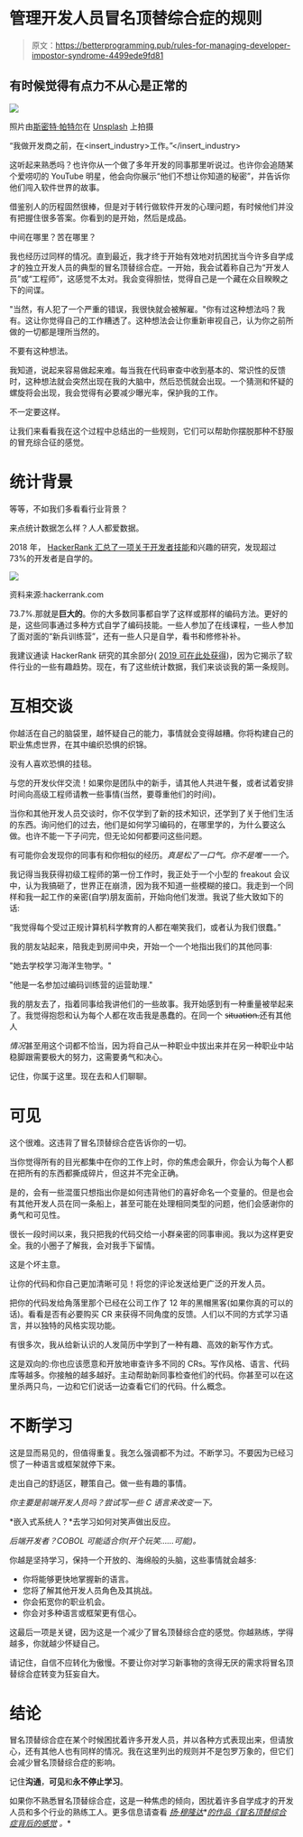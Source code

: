 # 管理开发人员冒名顶替综合症的规则

> 原文：<https://betterprogramming.pub/rules-for-managing-developer-impostor-syndrome-4499ede9fd81>

## 有时候觉得有点力不从心是正常的

![](img/c8167b76d826c4b8a10a3a68a46da0e6.png)

照片由[斯密特·帕特尔](https://unsplash.com/@mesmitpatel?utm_source=unsplash&utm_medium=referral&utm_content=creditCopyText)在 [Unsplash](https://unsplash.com/s/photos/head-in-hands?utm_source=unsplash&utm_medium=referral&utm_content=creditCopyText) 上拍摄

“我做开发商之前，在<insert_industry>工作。”</insert_industry>

这听起来熟悉吗？也许你从一个做了多年开发的同事那里听说过。也许你会追随某个爱唠叨的 YouTube 明星，他会向你展示“他们不想让你知道的秘密”，并告诉你他们闯入软件世界的故事。

借鉴别人的历程固然很棒，但是对于转行做软件开发的心理问题，有时候他们并没有把握住很多答案。你看到的是开始，然后是成品。

中间在哪里？苦在哪里？

我也经历过同样的情况。直到最近，我才终于开始有效地对抗困扰当今许多自学成才的独立开发人员的典型的冒名顶替综合症。一开始，我会试着称自己为“开发人员”或“工程师”，这感觉不太对。我会变得胆怯，觉得自己是一个藏在众目睽睽之下的间谍。

"当然，有人犯了一个严重的错误，我很快就会被解雇。"你有过这种想法吗？我有。这让你觉得自己的工作糟透了。这种想法会让你重新审视自己，认为你之前所做的一切都是理所当然的。

不要有这种想法。

我知道，说起来容易做起来难。每当我在代码审查中收到基本的、常识性的反馈时，这种想法就会突然出现在我的大脑中，然后恐慌就会出现。一个猜测和怀疑的螺旋将会出现，我会觉得有必要减少曝光率，保护我的工作。

不一定要这样。

让我们来看看我在这个过程中总结出的一些规则，它们可以帮助你摆脱那种不舒服的冒充综合征的感觉。

# 统计背景

等等，不如我们多看看行业背景？

来点统计数据怎么样？人人都爱数据。

2018 年， [HackerRank 汇总了一项关于开发者技能](https://research.hackerrank.com/developer-skills/2018)和兴趣的研究，发现超过 73%的开发者是自学的。

![](img/d910696ae422bdbd105b4412aff8bc07.png)

资料来源:hackerrank.com

73.7%.那就是**巨大的**。你的大多数同事都自学了这样或那样的编码方法。更好的是，这些同事通过多种方式自学了编码技能。一些人参加了在线课程，一些人参加了面对面的“新兵训练营”，还有一些人只是自学，看书和修修补补。

我建议通读 HackerRank 研究的其余部分( [2019 可在此处获得](https://research.hackerrank.com/developer-skills/2019))，因为它揭示了软件行业的一些有趣趋势。现在，有了这些统计数据，我们来谈谈我的第一条规则。

# 互相交谈

你越活在自己的脑袋里，越怀疑自己的能力，事情就会变得越糟。你将构建自己的职业焦虑世界，在其中编织恐惧的织锦。

没有人喜欢恐惧的挂毯。

与您的开发伙伴交流！如果你是团队中的新手，请其他人共进午餐，或者试着安排时间向高级工程师请教一些事情(当然，要尊重他们的时间)。

当你和其他开发人员交谈时，你不仅学到了新的技术知识，还学到了关于他们生活的东西。询问他们的过去，他们是如何学习编码的，在哪里学的，为什么要这么做。也许不能一下子问完，但无论如何都要问这些问题。

有可能你会发现你的同事有和你相似的经历。*真是松了一口气。你不是唯一一个。*

我记得当我获得初级工程师的第一份工作时，我正处于一个小型的 freakout 会议中，认为我搞砸了，世界正在崩溃，因为我不知道一些模糊的接口。我走到一个同样和我一起工作的亲密(自学)朋友面前，开始向他们发泄。我说了些大致如下的话:

“我觉得每个受过正规计算机科学教育的人都在嘲笑我们，或者认为我们很蠢。”

我的朋友站起来，陪我走到房间中央，开始一个一个地指出我们的其他同事:

"她去学校学习海洋生物学。"

"他是一名参加过编码训练营的运营助理."

我的朋友去了，指着同事给我讲他们的一些故事。我开始感到有一种重量被举起来了。我觉得抱怨和认为每个人都在攻击我是愚蠢的。在同一个 s̶i̶t̶u̶a̶t̶i̶o̶n̶.还有其他人

*情况*甚至用这个词都不恰当，因为将自己从一种职业中拔出来并在另一种职业中站稳脚跟需要极大的努力，这需要勇气和决心。

记住，你属于这里。现在去和人们聊聊。

# 可见

这个很难。这违背了冒名顶替综合症告诉你的一切。

当你觉得所有的目光都集中在你的工作上时，你的焦虑会飙升，你会认为每个人都在把所有的东西都撕成碎片，但这并不完全正确。

是的，会有一些混蛋只想指出你是如何违背他们的喜好命名一个变量的。但是也会有其他开发人员在同一条船上，甚至可能在处理相同类型的问题，他们会感谢你的勇气和可见性。

很长一段时间以来，我只把我的代码交给一小群亲密的同事审阅。我以为这样更安全。我的小圈子了解我，会对我手下留情。

这是个坏主意。

让你的代码和你自己更加清晰可见！将您的评论发送给更广泛的开发人员。

把你的代码发给角落里那个已经在公司工作了 12 年的黑帽黑客(如果你真的可以的话)。看看是否有必要购买 CR 来获得不同角度的反馈。人们以不同的方式学习语言，并以独特的风格实现功能。

有很多次，我从给新认识的人发简历中学到了一种有趣、高效的新写作方式。

这是双向的:你也应该愿意和开放地审查许多不同的 CRs。写作风格、语言、代码库等越多。你接触的越多越好。主动帮助新同事检查他们的代码。你甚至可以在这里杀两只鸟，一边和它们说话一边查看它们的代码。什么概念。

# 不断学习

这是显而易见的，但值得重复。我怎么强调都不为过。不断学习。不要因为已经习惯了一种语言或框架就停下来。

走出自己的舒适区，鞭策自己。做一些有趣的事情。

*你主要是前端开发人员吗？尝试写一些 C 语言来改变一下。*

*嵌入式系统人？*去学习如何对笑声做出反应。

*后端开发者？COBOL 可能适合你(开个玩笑……可能)。*

你越是坚持学习，保持一个开放的、海绵般的头脑，这些事情就会越多:

*   你将能够更快地掌握新的语言。
*   您将了解其他开发人员角色及其挑战。
*   你会拓宽你的职业机会。
*   你会对多种语言或框架更有信心。

这最后一项是关键，因为这是一个减少了冒名顶替综合症的感觉。你越熟练，学得越多，你就越少怀疑自己。

请记住，自信不应转化为傲慢。不要让你对学习新事物的贪得无厌的需求将冒名顶替综合症转变为狂妄自大。

# 结论

冒名顶替综合症在某个时候困扰着许多开发人员，并以各种方式表现出来，但请放心，还有其他人也有同样的情况。我在这里列出的规则并不是包罗万象的，但它们会减少冒名顶替综合症的影响。

记住**沟通**，**可见**和**永不停止学习**。

如果你不熟悉冒名顶替综合症，这是一种焦虑的倾向，困扰着许多自学成才的开发人员和多个行业的熟练工人。更多信息请查看 [*扬·穆隆达*](https://medium.com/u/32bbe8f2608c?source=post_page-----4499ede9fd81--------------------------------)*[*的作品《冒名顶替综合症背后的感觉*](https://medium.com/@yannmjl/the-feeling-behind-the-impostor-syndrome-ab3f7524a071) *。**